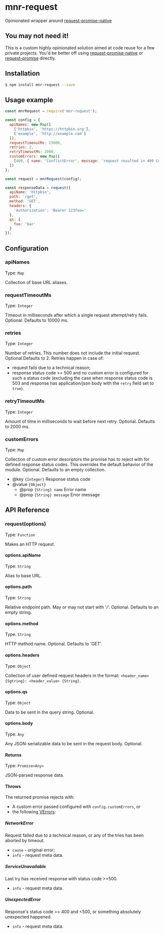 # mnr-request

Opinionated wrapper around [request-promise-native](https://www.npmjs.com/package/request-promise-native)




## You may not need it!

This is a custom highly opinionated solution aimed at code reuse for a few private projects. You'd be better off using [request-promise-native](https://www.npmjs.com/package/request-promise-native) or [request-promise](https://www.npmjs.com/package/request-promise) directly.





## Installation

```bash
$ npm install mnr-request --save
```





## Usage example

```javascript
const mnrRequest = require('mnr-request');

const config = {
  apiNames: new Map([
    ['httpbin', 'https://httpbin.org'],
    ['example', 'http://example.com']
  ]),
  requestTimeoutMs: 15000,
  retries: 2,
  retryTimeoutMs: 2000,
  customErrors: new Map([
    [409, { name: 'ConflictError', message: 'request resulted in 409 Conflict response' }]
  ])
};

const request = mnrRequest(config);

const responseData = request({
  apiName: 'httpbin',
  path: '/get',
  method: 'GET',
  headers: {
    'Authorization': 'Bearer 123foo='
  },
  qs: {
    foo: 'bar'
  }
});
```




## Configuration

### apiNames

Type: `Map`

Collection of base URL aliases.


### requestTimeoutMs

Type: `Integer`

Timeout in milliseconds after which a single request attempt/retry fails. Optional. Defaults to 10000 ms.


### retries

Type: `Integer`

Number of retries. This number does not include the initial request. Optional.Defaults to 2. Retries happen in case of:
  * request fails due to a technical reason;
  * response status code >= 500 and no custom error is configured for such a status code (excluding the case when response status code is 503 and response has application/json body with the `retry` field set to `true`).


### retryTimeoutMs

Type: `Integer`

Amount of time in milliseconds to wait before next retry. Optional. Defaults to 2000 ms.


### customErrors

Type: `Map`

Collection of custom error descriptors the promise has to reject with for defined response status codes. This overrides the default behavior of the module. Optional. Defaults to an empty collection.
  * @key `{Integer}` Response status code
  * @value `{Object}`
    * @prop `{String} name` Error name
    * @prop `{String} message` Error message




## API Reference

### request(options)

Type: `Function`

Makes an HTTP request.

#### options.apiName

Type: `String`

Alias to base URL.

#### options.path

Type: `String`

Relative endpoint path. May or may not start with '/'. Optional. Defaults to an empty string.

#### options.method

Type: `String`

HTTP method name. Optional. Defaults to 'GET'.

#### options.headers

Type: `Object`

Collection of user defined request headers in the format: `<header_name> {Sgtring}: <header_value> {String}`.

#### options.qs

Type: `Object`

Data to be sent in the query string. Optional.

#### options.body

Type: `Any`

Any JSON-serializable data to be sent in the request body. Optional.

#### Returns

Type: `Promise<Any>`

JSON-parsed response data.


#### Throws

The returned promise rejects with:

* A custom error passed configured with `config.customErrors`, or
* the following [VErrors](https://www.npmjs.com/package/verror):

##### NetworkError

Request failed due to a technical reason, or any of the tries has been aborted by timeout.

* `cause` - original error;
* `info` - request meta data.

##### ServiceUnavailable

Last try has received response with status code >=500.

* `info` - request meta data.

##### UnexpectedError

Response's status code >= 400 and <500, or something absolutely unexpected happened.

* `info` - request meta data.
